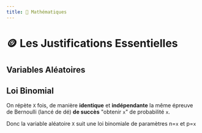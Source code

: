 ```yaml
---
title: 🔢 Mathématiques
---
```


# 🪙 Les Justifications Essentielles

## Variables Aléatoires

## Loi Binomial

On répète `X` fois, de manière **identique** et **indépendante** la même épreuve de Bernoulli (lancé de dé) **de succès** "obtenir `x`" de probabilité `x`.

Donc la variable aléatoire `X` suit une loi binomiale de paramètres n=`x` et p=`x`
